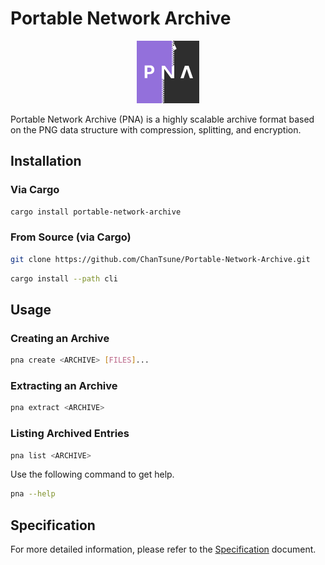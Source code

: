 # Portable Network Archive

<div align="center">
  <img src="./icon.svg" alt="PNA" width="100"/>
</div>

Portable Network Archive (PNA) is a highly scalable archive format based on the PNG data structure with compression, splitting, and encryption.

## Installation

### Via Cargo

```sh
cargo install portable-network-archive
```

### From Source (via Cargo)

```sh
git clone https://github.com/ChanTsune/Portable-Network-Archive.git
```

```sh
cargo install --path cli
```

## Usage

### Creating an Archive

```sh
pna create <ARCHIVE> [FILES]...
```

### Extracting an Archive

```sh
pna extract <ARCHIVE>
```

### Listing Archived Entries

```sh
pna list <ARCHIVE>
```

Use the following command to get help.

```sh
pna --help
```

## Specification

For more detailed information, please refer to the [Specification](./Specification.md) document.
